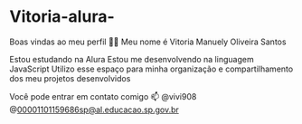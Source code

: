 # Vitoria-alura-
Boas vindas ao meu perfil 💙💙
Meu nome é Vitoria Manuely Oliveira Santos 

Estou estudando na Alura
Estou me desenvolvendo na linguagem JavaScript
Utilizo esse espaço para minha organização e compartilhamento dos meu projetos desenvolvidos

Você pode entrar em contato comigo 📫
@vivi908
@00001101159686sp@al.educacao.sp.gov.br
